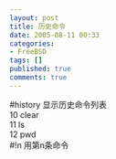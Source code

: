 ```yaml
---
layout: post
title: 历史命令
date: 2005-08-11 00:33
categories:
- FreeBSD
tags: []
published: true
comments: true
---
```

\#history 显示历史命令列表  
10 clear  
11 ls  
12 pwd  
\#!n 用第n条命令
